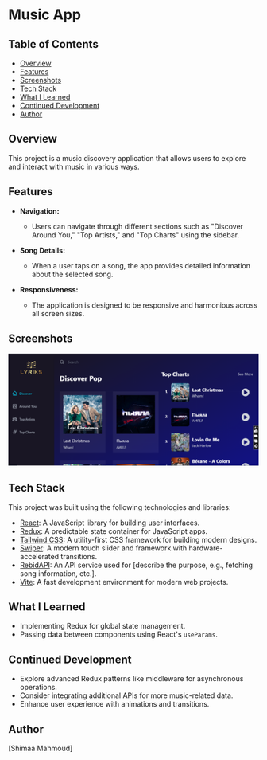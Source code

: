 # Music App

## Table of Contents
- [Overview](#overview)
- [Features](#features)
- [Screenshots](#screenshots)
- [Tech Stack](#tech-stack)
- [What I Learned](#what-i-learned)
- [Continued Development](#continued-development)
- [Author](#author)

## Overview
This project is a music discovery application that allows users to explore and interact with music in various ways.

## Features
- **Navigation:**
  - Users can navigate through different sections such as "Discover Around You," "Top Artists," and "Top Charts" using the sidebar.

- **Song Details:**
  - When a user taps on a song, the app provides detailed information about the selected song.

- **Responsiveness:**
  - The application is designed to be responsive and harmonious across all screen sizes.

## Screenshots
![Screenshot 1](./src/assets/AppScreenShot.png)

## Tech Stack
This project was built using the following technologies and libraries:

- [React](https://reactjs.org/): A JavaScript library for building user interfaces.
- [Redux](https://redux.js.org/): A predictable state container for JavaScript apps.
- [Tailwind CSS](https://tailwindcss.com/): A utility-first CSS framework for building modern designs.
- [Swiper](https://swiperjs.com/): A modern touch slider and framework with hardware-accelerated transitions.
- [RebidAPI](https://rebidapi.com/): An API service used for [describe the purpose, e.g., fetching song information, etc.].
- [Vite](https://vitejs.dev/): A fast development environment for modern web projects.

## What I Learned
- Implementing Redux for global state management.
- Passing data between components using React's `useParams`.

## Continued Development
- Explore advanced Redux patterns like middleware for asynchronous operations.
- Consider integrating additional APIs for more music-related data.
- Enhance user experience with animations and transitions.

## Author
[Shimaa Mahmoud]



